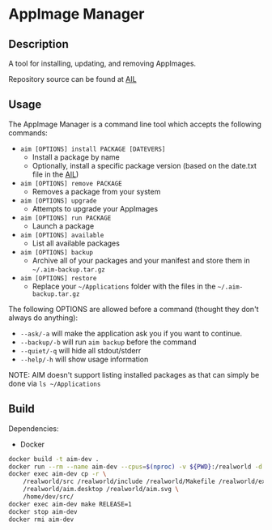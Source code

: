 # AppImage Manager

## Description

A tool for installing, updating, and removing AppImages.

Repository source can be found at [AIL](https://github.com/AppImageMan/ail.git)

## Usage

The AppImage Manager is a command line tool which accepts the following commands:

- `aim [OPTIONS] install PACKAGE [DATEVERS]`
   + Install a package by name
   + Optionally, install a specific package version (based on the date.txt file in the [AIL](https://github.com/AppImageMan/ail.git))
- `aim [OPTIONS] remove PACKAGE`
   + Removes a package from your system
- `aim [OPTIONS] upgrade`
   + Attempts to upgrade your AppImages
- `aim [OPTIONS] run PACKAGE`
   + Launch a package
- `aim [OPTIONS] available`
   + List all available packages
- `aim [OPTIONS] backup`
   + Archive all of your packages and your manifest and store them in `~/.aim-backup.tar.gz`
- `aim [OPTIONS] restore`
   + Replace your `~/Applications` folder with the files in the `~/.aim-backup.tar.gz`

The following OPTIONS are allowed before a command (thought they don't always do anything):

- `--ask/-a` will make the application ask you if you want to continue.
- `--backup/-b` will run `aim backup` before the command
- `--quiet/-q` will hide all stdout/stderr
- `--help/-h` will show usage information

NOTE: AIM doesn't support listing installed packages as that can simply be done via `ls ~/Applications`

## Build

Dependencies:

- Docker

```bash
docker build -t aim-dev .
docker run --rm --name aim-dev --cpus=$(nproc) -v ${PWD}:/realworld -d aim-dev tail -f /dev/null
docker exec aim-dev cp -r \
    /realworld/src /realworld/include /realworld/Makefile /realworld/examples \
    /realworld/aim.desktop /realworld/aim.svg \
    /home/dev/src/
docker exec aim-dev make RELEASE=1
docker stop aim-dev
docker rmi aim-dev
```
